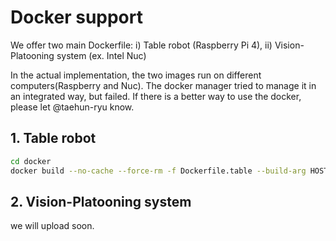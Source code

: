 # Docker support
We offer two main Dockerfile: i) Table robot (Raspberry Pi 4), ii) Vision-Platooning system (ex. Intel Nuc)

In the actual implementation, the two images run on different computers(Raspberry and Nuc). The docker manager tried to manage it in an integrated way, but failed. If there is a better way to use the docker, please let @taehun-ryu know.

## 1. Table robot
```bash
cd docker
docker build --no-cache --force-rm -f Dockerfile.table --build-arg HOST_USER=$USER -t IMAGENAME:TAG .
```

## 2. Vision-Platooning system
we will upload soon.